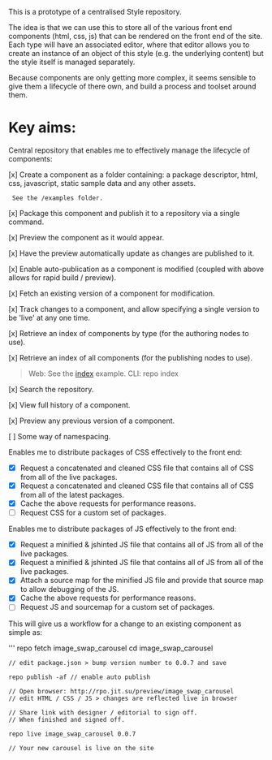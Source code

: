 This is a prototype of a centralised Style repository.

The idea is that we can use this to store all of the various front end components (html, css, js)
that can be rendered on the front end of the site.  Each type will have an associated editor, where
that editor allows you to create an instance of an object of this style (e.g. the underlying content)
but the style itself is managed separately.

Because components are only getting more complex, it seems sensible to give them a lifecycle of there
own, and build a process and toolset around them.

Key aims:
=========

Central repository that enables me to effectively manage the lifecycle of components:


[x] Create a component as a folder containing: a package descriptor, html, css, javascript, static sample data and any other assets.

     See the /examples folder.

[x] Package this component and publish it to a repository via a single command.

[x] Preview the component as it would appear.

[x] Have the preview automatically update as changes are published to it.

[x] Enable auto-publication as a component is modified (coupled with above allows for rapid build / preview).

[x] Fetch an existing version of a component for modification.

[x] Track changes to a component, and allow specifying a single version to be 'live' at any one time.

[x] Retrieve an index of components by type (for the authoring nodes to use).

[x] Retrieve an index of all components (for the publishing nodes to use).

> Web: See the [index] example.
> CLI: repo index

[x] Search the repository.


[x] View full history of a component.


[x] Preview any previous version of a component.


[ ] Some way of namespacing.

Enables me to distribute packages of CSS effectively to the front end:


 - [x] Request a concatenated and cleaned CSS file that contains all of CSS from all of the live packages.
 - [x] Request a concatenated and cleaned CSS file that contains all of CSS from all of the latest packages.
 - [x] Cache the above requests for performance reasons.
 - [ ] Request CSS for a custom set of packages.

Enables me to distribute packages of JS effectively to the front end:

 - [x] Request a minified & jshinted JS file that contains all of JS from all of the live packages.
 - [x] Request a minified & jshinted JS file that contains all of JS from all of the live packages.
 - [x] Attach a source map for the minified JS file and provide that source map to allow debugging of the JS.
 - [x] Cache the above requests for performance reasons.
 - [ ] Request JS and sourcemap for a custom set of packages.

This will give us a workflow for a change to an existing component as simple as:

'''
	repo fetch image_swap_carousel
	cd image_swap_carousel	
	
	// edit package.json > bump version number to 0.0.7 and save
	
	repo publish -af // enable auto publish

	// Open browser: http://rpo.jit.su/preview/image_swap_carousel
	// edit HTML / CSS / JS > changes are reflected live in browser

	// Share link with designer / editorial to sign off.
	// When finished and signed off.

	repo live image_swap_carousel 0.0.7

	// Your new carousel is live on the site


[index]: http://rpo.jit.su/api/index  "Index API"
[type]: http://rpo.jit.su/api/index/type/gallery  "Index API by type"

